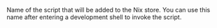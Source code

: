 <!-- markdownlint-disable-file first-line-h1 -->

Name of the script that will be added to the Nix store. You can use this name
after entering a development shell to invoke the script.

